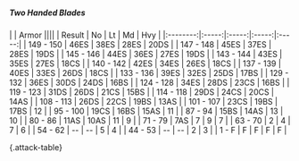 ##### Two Handed Blades

|      |   Armor   ||||
|   Result   |   No   |   Lt   |   Md   |   Hvy   |
|:--------:|:-----:|:-----:|:-----:|:-----:|
| 149 - 150 | 46ES | 38ES | 28ES | 20DS |
| 147 - 148 | 45ES | 37ES | 28ES | 19DS |
| 145 - 146 | 44ES | 36ES | 27ES | 19DS |
| 143 - 144 | 43ES | 35ES | 27ES | 18CS |
| 140 - 142 | 42ES | 34ES | 26ES | 18CS |
| 137 - 139 | 40ES | 33ES | 26DS | 18CS |
| 133 - 136 | 39ES | 32ES | 25DS | 17BS |
| 129 - 132 | 36ES | 30DS | 24DS | 16BS |
| 124 - 128 | 34ES | 28DS | 23CS | 16BS |
| 119 - 123 | 31DS | 26DS | 21CS | 15BS |
| 114 - 118 | 29DS | 24CS | 20CS | 14AS |
| 108 - 113 | 26DS | 22CS | 19BS | 13AS |
| 101 - 107 | 23CS | 19BS | 17BS | 12 |
| 95 - 100 | 19CS | 16BS | 15AS | 11 |
| 87 - 94 | 15BS | 14AS | 13 | 10 |
| 80 - 86 | 11AS | 10AS | 11 | 9 |
| 71 - 79 | 7AS | 7 | 9 | 7 |
| 63 - 70 | 2 | 4 | 7 | 6 |
| 54 - 62 | --  | --  | 5 | 4 |
| 44 - 53 | --  | --  | 2 | 3 |
| 1 - F | F | F | F | F |

{.attack-table}
